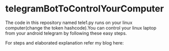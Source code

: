 # telegramBotToControlYourComputer
The code in this repository named tele1.py runs on your linux computer(change the token hashcode).You can control your linux laptop from your android telegram by following these easy steps.

For steps and elaborated explanation refer my blog here:

